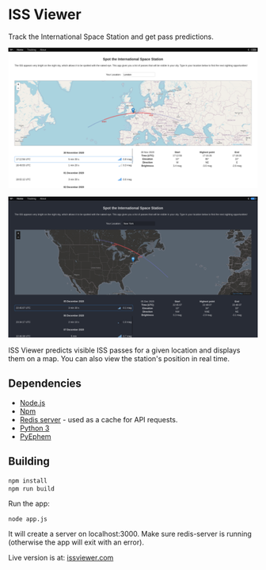 # ISS Viewer
Track the International Space Station and get pass predictions.

![screenshot](screenshot.png?raw=true)

![screenshot 2](screenshot2.png?raw=true)

ISS Viewer predicts visible ISS passes for a given location and displays them on a map. You can also view the station's position in real time.

## Dependencies
- [Node.js](https://nodejs.org)
- [Npm](https://www.npmjs.com)
- [Redis server](https://redis.io) - used as a cache for API requests.
- [Python 3](https://www.python.org)
- [PyEphem](https://github.com/brandon-rhodes/pyephem)

## Building
```
npm install
npm run build
```

Run the app:
```
node app.js
```

It will create a server on localhost:3000. Make sure redis-server is running (otherwise the app will exit with an error).

Live version is at: [issviewer.com](https://issviewer.com)